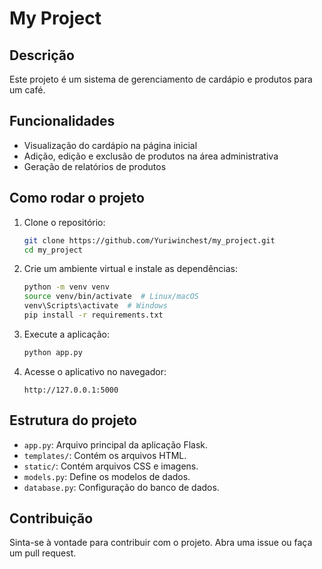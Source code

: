 # My Project

## Descrição

Este projeto é um sistema de gerenciamento de cardápio e produtos para um café.

## Funcionalidades

- Visualização do cardápio na página inicial
- Adição, edição e exclusão de produtos na área administrativa
- Geração de relatórios de produtos

## Como rodar o projeto

1. Clone o repositório:
    ```sh
    git clone https://github.com/Yuriwinchest/my_project.git
    cd my_project
    ```

2. Crie um ambiente virtual e instale as dependências:
    ```sh
    python -m venv venv
    source venv/bin/activate  # Linux/macOS
    venv\Scripts\activate  # Windows
    pip install -r requirements.txt
    ```

3. Execute a aplicação:
    ```sh
    python app.py
    ```

4. Acesse o aplicativo no navegador:
    ```
    http://127.0.0.1:5000
    ```

## Estrutura do projeto

- `app.py`: Arquivo principal da aplicação Flask.
- `templates/`: Contém os arquivos HTML.
- `static/`: Contém arquivos CSS e imagens.
- `models.py`: Define os modelos de dados.
- `database.py`: Configuração do banco de dados.

## Contribuição

Sinta-se à vontade para contribuir com o projeto. Abra uma issue ou faça um pull request.
